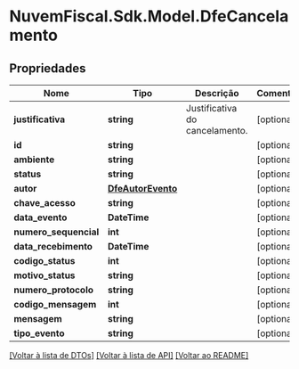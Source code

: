 # NuvemFiscal.Sdk.Model.DfeCancelamento

## Propriedades

Nome | Tipo | Descrição | Comentários
------------ | ------------- | ------------- | -------------
**justificativa** | **string** | Justificativa do cancelamento. | [optional] 
**id** | **string** |  | [optional] 
**ambiente** | **string** |  | [optional] 
**status** | **string** |  | [optional] 
**autor** | [**DfeAutorEvento**](DfeAutorEvento.md) |  | [optional] 
**chave_acesso** | **string** |  | [optional] 
**data_evento** | **DateTime** |  | [optional] 
**numero_sequencial** | **int** |  | [optional] 
**data_recebimento** | **DateTime** |  | [optional] 
**codigo_status** | **int** |  | [optional] 
**motivo_status** | **string** |  | [optional] 
**numero_protocolo** | **string** |  | [optional] 
**codigo_mensagem** | **int** |  | [optional] 
**mensagem** | **string** |  | [optional] 
**tipo_evento** | **string** |  | [optional] 

[[Voltar à lista de DTOs]](../README.md#documentation-for-models) [[Voltar à lista de API]](../README.md#documentation-for-api-endpoints) [[Voltar ao README]](../README.md)


